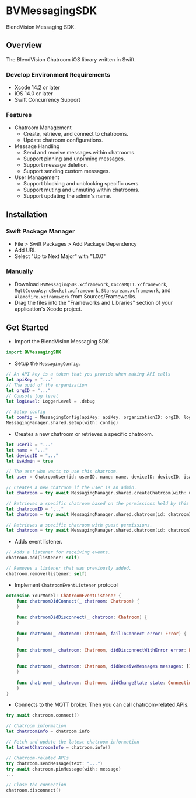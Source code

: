 # BVMessagingSDK

BlendVision Messaging SDK.

## Overview

The BlendVision Chatroom iOS library written in Swift. 

### Develop Environment Requirements
- Xcode 14.2 or later
- iOS 14.0 or later
- Swift Concurrency Support

### Features
- Chatroom Management
    - Create, retrieve, and connect to chatrooms.
    - Update chatroom configurations.
- Message Handling
    - Send and receive messages within chatrooms.
    - Support pinning and unpinning messages.
    - Support message deletion.
    - Support sending custom messages.
- User Management
    - Support blocking and unblocking specific users.
    - Support muting and unmuting within chatrooms.
    - Support updating the admin's name.

## Installation
### Swift Package Manager
- File > Swift Packages > Add Package Dependency
- Add URL
- Select "Up to Next Major" with "1.0.0"

### Manually 
- Download `BVMessagingSDK.xcframework`, `CocoaMQTT.xcframework`, `MqttCocoaAsyncSocket.xcframework`, `Starscream.xcframework`, and `Alamofire.xcframework` from Sources/Frameworks. 
- Drag the files into the "Frameworks and Libraries" section of your application's Xcode project.

## Get Started

- Import the BlendVision Messaging SDK.
```swift
import BVMessagingSDK
```

- Setup the `MessagingConfig`.
```swift
// An API key is a token that you provide when making API calls
let apiKey = "..."
// The uuid of the organization
let orgID = "..."
// Console log level
let logLevel: LoggerLevel = .debug

// Setup config
let config = MessagingConfig(apiKey: apiKey, organizationID: orgID, logLevel: logLevel)
MessagingManager.shared.setup(with: config)
```

- Creates a new chatroom or retrieves a specific chatroom.
```swift
let userID = "..."
let name = "..."
let deviceID = "..."
let isAdmin = true

// The user who wants to use this chatroom.
let user = ChatroomUser(id: userID, name: name, deviceID: deviceID, isAdmin: isAdmin)

// Creates a new chatroom if the user is an admin.
let chatroom = try await MessagingManager.shared.createChatroom(with: user)

// Retrieves a specific chatroom based on the permissions held by this user.
let chatroomID = "..."
let chatroom = try await MessagingManager.shared.chatroom(id: chatroomID, with: user)

// Retrieves a specific chatroom with guest permissions.
let chatroom = try await MessagingManager.shared.chatroom(id: chatroomID)
```

- Adds event listener.
```swift
// Adds a listener for receiving events.
chatroom.add(listener: self)

// Removes a listener that was previously added.
chatroom.remove(listener: self)
```

- Implement `ChatroomEventListener` protocol
```swift
extension YourModel: ChatroomEventListener {
    func chatroomDidConnect(_ chatroom: Chatroom) {
    }
    
    func chatroomDidDisconnect(_ chatroom: Chatroom) {
    }
    
    func chatroom(_ chatroom: Chatroom, failToConnect error: Error) {
    }
    
    func chatroom(_ chatroom: Chatroom, didDisconnectWithError error: Error) {
    }
    
    func chatroom(_ chatroom: Chatroom, didReceiveMessages messages: [InteractionMessage]) {
    }
    
    func chatroom(_ chatroom: Chatroom, didChangeState state: ConnectingState) {
    }
}
```

- Connects to the MQTT broker. Then you can call chatroom-related APIs.
```swift
try await chatroom.connect()

// Chatroom information
let chatroomInfo = chatroom.info

// Fetch and update the latest chatroom information
let latestChatroomInfo = chatroom.info()

// Chatroom-related APIs
try chatroom.sendMessage(text: "...")
try await chatroom.pinMessage(with: message)
...

// Close the connection
chatroom.disconnect()
```
